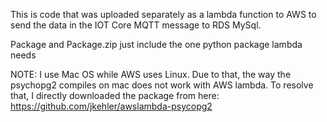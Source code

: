 This is code that was uploaded separately as a lambda function to AWS to
send the data in the IOT Core MQTT message to RDS MySql.

Package and Package.zip just include the one python package lambda needs

NOTE: I use Mac OS while AWS uses Linux. Due to that, the way the psychopg2
compiles on mac does not work with AWS lambda. To resolve that, I directly
downloaded the package from here: https://github.com/jkehler/awslambda-psycopg2
